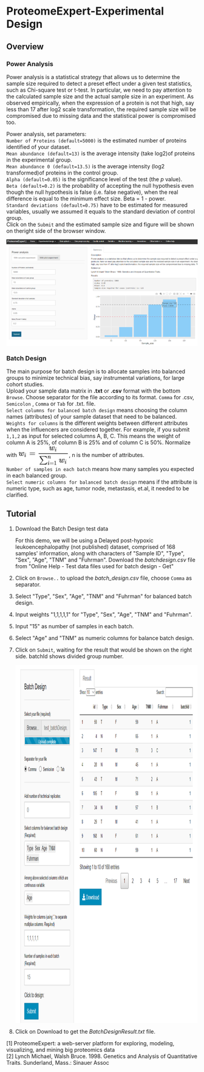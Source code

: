 # ProteomeExpert-Experimental Design
## Overview
### Power Analysis

Power analysis is a statistical strategy that allows us to determine the sample size required to detect a preset effect under a given test statistics, such as Chi-square test or t-test. In particular, we need to pay attention to the calculated sample size and the actual sample size in an experiment. As observed empirically, when the expression of a protein is not that high, say less than 17 after log2 scale transformation, the required sample size will be compromised due to missing data and the statistical power is compromised too.

Power analysis, set parameters:<br />`Number of Proteins (default=5000)` is the estimated number of proteins identified of your dataset. <br />`Mean abundance (default=13)` is the average intensity (take log2)of proteins in the experimental group. <br />`Mean abundance 0 (default=13.5)` is the average intensity (log2 transformed)of proteins in the control group.<br />`Alpha (default=0.05)` is the significance level of the test (the _p_ value). <br />`Beta (default=0.2)` is the
probability of accepting the null hypothesis even though the null hypothesis is false (i.e. false negative),
when the real difference is equal to the minimum effect size. Beta = 1 - power.<br />`Standard
deviations (default=0.75)` have to be estimated for measured variables, usually we assumed it equals to the standard deviation of control group. <br />Click on the `Submit` and the estimated sample size and figure will be shown on theright side of the browser window. 

<img src="poweranalysis.png" align=center>

### Batch Design
The main purpose for batch design is to allocate samples into balanced groups to minimize technical bias, say instrumental variations, for large cohort studies. <br />Upload your sample data matrix in **.txt** or **.csv** format with the bottom `Browse`. Choose separator for the file according to its format. `Comma` for .csv, `Semicolon` ,  `Comma` or  `Tab`  for .txt. file.<br />`Select columns for balanced batch design` means choosing the column names (attributes) of your sample dataset that need to be balanced.<br />`Weights for columns` is the different weights between different attributes when the influencers  are considered together.  For example, if you submit `1,1,2` as input for selected columns A, B, C. This means the weight of column A is 25%, of column B is 25% and of column C is 50%. Normalize with <img src="gongshi.jpg" width="133" height = "53" align=center>, n is the number of attributes.<br />`Number of samples in each batch` means how many samples you expected in each balanced group.<br />`Select numeric columns for balanced batch design` means if the attribute is numeric type, such as age, tumor node, metastasis, et.al, it needed to be clarified.

## Tutorial 

1. Download the Batch Design test data 

    For this demo, we will be using a Delayed post-hypoxic leukoencephalopathy (not published) dataset, comprised of 168 samples' information, along with characters of "Sample ID", "Type", "Sex", "Age", "TNM" and "Fuhrman". Download the _batchdesign.csv_ file from "Online Help - Test data files used for batch design - Get"
	
2. Click on `Browse..` to upload the _batch_design.csv_ file, choose `Comma` as separator.
3. Select "Type", "Sex", "Age", "TNM" and "Fuhrman" for balanced batch design.
4. Input weights "1,1,1,1,1" for "Type", "Sex", "Age", "TNM" and "Fuhrman".
5. Input "15" as number of samples in each batch.
6. Select "Age" and "TNM" as numeric columns for balance batch design.
7. Click on `Submit`, waiting for the result that would be shown on the right side. batchId shows divided group number.

    <img src="exprimentaldesigh-pic.png" width="1024" height = "943" align=center>
	
8. Click on Download to get the _BatchDesignResult.txt_ file.

[1] ProteomeExpert:
a web-server platform for exploring, modeling, visualizing, and mining big
proteomics data<br />[2] Lynch Michael, Walsh Bruce. 1998. Genetics and Analysis of Quantitative Traits. Sunderland, Mass.: Sinauer Assoc
